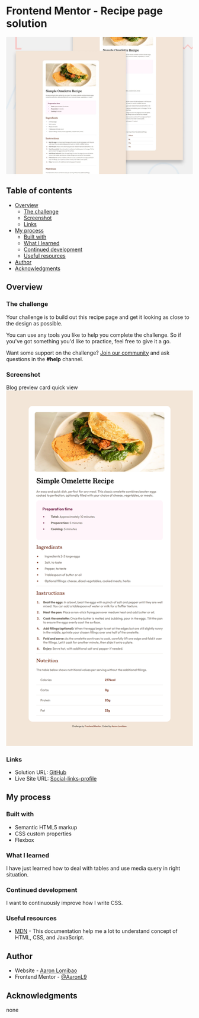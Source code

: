 # Frontend Mentor - Recipe page solution

![Design preview for the Recipe page coding challenge](./design/desktop-preview.jpg)

## Table of contents

- [Overview](#overview)
  - [The challenge](#the-challenge)
  - [Screenshot](#screenshot)
  - [Links](#links)
- [My process](#my-process)
  - [Built with](#built-with)
  - [What I learned](#what-i-learned)
  - [Continued development](#continued-development)
  - [Useful resources](#useful-resources)
- [Author](#author)
- [Acknowledgments](#acknowledgments)

## Overview

### The challenge

Your challenge is to build out this recipe page and get it looking as close to the design as possible.

You can use any tools you like to help you complete the challenge. So if you've got something you'd like to practice, feel free to give it a go.

Want some support on the challenge? [Join our community](https://www.frontendmentor.io/community) and ask questions in the **#help** channel.

### Screenshot

Blog preview card quick view
![](./assets/images/screenshot.png)

### Links

- Solution URL: [GitHub](https://github.com/AaronL9/Recipe-page.git)
- Live Site URL: [Social-links-profile](https://aaronl9.github.io/Recipe-page/)

## My process

### Built with

- Semantic HTML5 markup
- CSS custom properties
- Flexbox

### What I learned

I have just learned how to deal with tables and use media query in right situation.

### Continued development

I want to continuously improve how I write CSS.

### Useful resources

- [MDN](https://developer.mozilla.org/en-US/) - This documentation help me a lot to understand
  concept of HTML, CSS, and JavaScript.

## Author

- Website - [Aaron Lomibao](https://aaron-lomibao-portfolio.netlify.app/)
- Frontend Mentor - [@AaronL9](https://www.frontendmentor.io/profile/AaronL9)

## Acknowledgments

none
